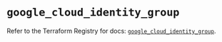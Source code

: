 # `google_cloud_identity_group`

Refer to the Terraform Registry for docs: [`google_cloud_identity_group`](https://registry.terraform.io/providers/hashicorp/google/5.43.1/docs/resources/cloud_identity_group).
